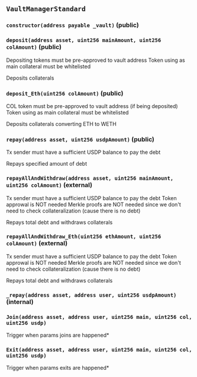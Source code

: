 ## `VaultManagerStandard`






### `constructor(address payable _vault)` (public)





### `deposit(address asset, uint256 mainAmount, uint256 colAmount)` (public)

Depositing tokens must be pre-approved to vault address
Token using as main collateral must be whitelisted


Deposits collaterals


### `deposit_Eth(uint256 colAmount)` (public)

COL token must be pre-approved to vault address (if being deposited)
Token using as main collateral must be whitelisted


Deposits collaterals converting ETH to WETH


### `repay(address asset, uint256 usdpAmount)` (public)

Tx sender must have a sufficient USDP balance to pay the debt


Repays specified amount of debt


### `repayAllAndWithdraw(address asset, uint256 mainAmount, uint256 colAmount)` (external)

Tx sender must have a sufficient USDP balance to pay the debt
Token approwal is NOT needed
Merkle proofs are NOT needed since we don't need to check collateralization (cause there is no debt)


Repays total debt and withdraws collaterals


### `repayAllAndWithdraw_Eth(uint256 ethAmount, uint256 colAmount)` (external)

Tx sender must have a sufficient USDP balance to pay the debt
Token approwal is NOT needed
Merkle proofs are NOT needed since we don't need to check collateralization (cause there is no debt)


Repays total debt and withdraws collaterals


### `_repay(address asset, address user, uint256 usdpAmount)` (internal)






### `Join(address asset, address user, uint256 main, uint256 col, uint256 usdp)`



Trigger when params joins are happened*

### `Exit(address asset, address user, uint256 main, uint256 col, uint256 usdp)`



Trigger when params exits are happened*

